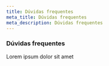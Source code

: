 ```yaml
---
title: Dúvidas frequentes
meta_title: Dúvidas frequentes
meta_description: Dúvidas frequentes
---
```

### Dúvidas frequentes

Lorem ipsum dolor sit amet

